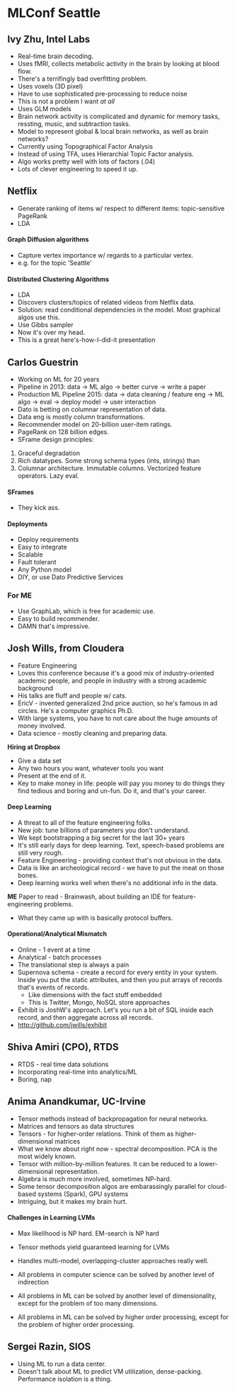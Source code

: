 # MLConf Seattle


## Ivy Zhu, Intel Labs

* Real-time brain decoding. 
* Uses fMRI, collects metabolic activity in the brain by looking at blood flow.
* There's a terrifingly bad overfitting problem.
* Uses voxels (3D pixel)
* Have to use sophisticated pre-processing to reduce noise
* This is not a problem I want *at all*
* Uses GLM models
* Brain network activity is complicated and dynamic for memory tasks, ressting, music, and subtraction tasks. 
* Model to represent global & local brain networks, as well as brain networks? 
* Currently using Topographical Factor Analysis
* Instead of using TFA, uses Hierarchial Topic Factor analysis. 
* Algo works pretty well with lots of factors (.04)
* Lots of clever engineering to speed it up. 


## Netflix

* Generate ranking of items w/ respect to different items: topic-sensitive PageRank
* LDA

#### Graph Diffusion algorithms

* Capture vertex importance w/ regards to a particular vertex. 
* e.g. for the topic 'Seattle'


#### Distributed Clustering Algorithms

* LDA
* Discovers clusters/topics of related videos from Netflix data. 
* Solution: read conditional dependencies in the model. Most graphical algos use this.
* Use Gibbs sampler
* Now it's over my head.
* This is a great here's-how-I-did-it presentation

## Carlos Guestrin

* Working on ML for 20 years
* Pipeline in 2013: data -> ML algo -> better curve -> write a paper
* Production ML Pipeline 2015: data -> data cleaning / feature eng -> ML algo -> eval -> deploy model -> user interaction
* Dato is betting on columnar representation of data. 
* Data eng is mostly column transformations. 
* Recommender model on 20-billion user-item ratings.
* PageRank on 128 billion edges. 
* SFrame design principles: 

1. Graceful degradation
2. Rich datatypes. Some strong schema types (ints, strings) than 
3. Columnar architecture. Immutable columns. Vectorized feature operators. Lazy eval. 


#### SFrames

* They kick ass.


#### Deployments

* Deploy requirements
* Easy to integrate
* Scalable
* Fault tolerant
* Any Python model
* DIY, or use Dato Predictive Services


### For ME

* Use GraphLab, which is free for academic use.
* Easy to build recommender. 
* DAMN that's impressive.


## Josh Wills, from Cloudera

* Feature Engineering
* Loves this conference because it's a good mix of industry-oriented academic people, and people in industry with a strong academic background
* His talks are fluff and people w/ cats.
* EricV - invented generalized 2nd price auction, so he's famous in ad circles. He's a computer graphics Ph.D.
* With large systems, you have to not care about the huge amounts of money involved. 
* Data science - mostly cleaning and preparing data. 

**Hiring at Dropbox**

* Give a data set
* Any two hours you want, whatever tools you want
* Present at the end of it.
* Key to make money in life: people will pay you money to do things they find tedious and boring and un-fun. Do it, and that's your career.

#### Deep Learning

* A threat to all of the feature engineering folks. 
* New job: tune billions of parameters you don't understand.
* We kept bootstrapping a big secret for the last 30+ years
* It's still early days for deep learning. Text, speech-based problems are still very rough.
* Feature Engineering - providing context that's not obvious in the data.
* Data is like an archeological record - we have to put the meat on those bones.
* Deep learning works well when there's no additional info in the data. 

**ME** Paper to read - Brainwash, about building an IDE for feature-engineering problems. 
* What they came up with is basically protocol buffers. 


#### Operational/Analytical Mismatch

* Online - 1 event at a time
* Analytical - batch processes
* The translational step is always a pain
* Supernova schema - create a record for every entity in your system. Inside you put the static attributes, and then you put arrays of records that's events of records. 
	* Like dimensions with the fact stuff embedded
	* This is Twitter, Mongo, NoSQL store approaches
* Exhibit is JoshW's approach. Let's you run a bit of SQL inside each record, and then aggregate across all records.
* http://github.com/jwills/exhibit

## Shiva Amiri (CPO), RTDS

* RTDS - real time data solutions
* Incorporating real-time into analytics/ML
* Boring, nap


## Anima Anandkumar, UC-Irvine

* Tensor methods instead of backpropagation for neural networks.
* Matrices and tensors as data structures
* Tensors - for higher-order relations. Think of them as higher-dimensional matrices
* What we know about right now - spectral decomposition. PCA is the most widely known. 
* Tensor with million-by-million features. It can be reduced to a lower-dimensional representation. 
* Algebra is much more involved, sometimes NP-hard. 
* Some tensor decomposition algos are embarassingly parallel for cloud-based systems (Spark), GPU systems
* Intriguing, but it makes my brain hurt. 

#### Challenges in Learning LVMs

* Max likelihood is NP hard. EM-search is NP hard
* Tensor methods yield guaranteed learning for LVMs
* Handles multi-model, overlapping-cluster approaches really well. 


* All problems in computer science can be solved by another level of indirection
* All problems in ML can be solved by another level of dimensionality, except for the problem of too many dimensions.
* All problems in ML can be solved by higher order processing, except for the problem of higher order processing.


## Sergei Razin, SIOS

* Using ML to run a data center.
* Doesn't talk about ML to predict VM utilization, dense-packing. Performance isolation is a thing. 
